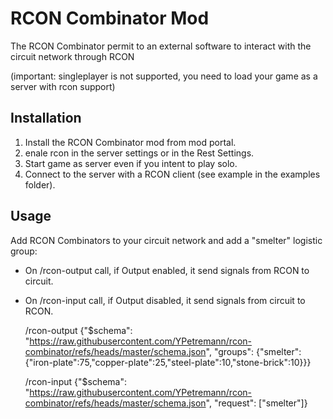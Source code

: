 # RCON Combinator Mod

The RCON Combinator permit to an external software to interact with the circuit network through RCON

(important: singleplayer is not supported, you need to load your game as a server with rcon support)

## Installation
1. Install the RCON Combinator mod from mod portal.
2. enale rcon in the server settings or in the Rest Settings.
3. Start game as server even if you intent to play solo.
4. Connect to the server with a RCON client (see example in the examples folder).

## Usage

Add RCON Combinators to your circuit network and add a "smelter" logistic group:
 - On /rcon-output call, if Output enabled, it send signals from RCON to circuit.
 - On /rcon-input call, if Output disabled, it send signals from circuit to RCON.

    /rcon-output {"$schema": "https://raw.githubusercontent.com/YPetremann/rcon-combinator/refs/heads/master/schema.json", "groups": {"smelter":{"iron-plate":75,"copper-plate":25,"steel-plate":10,"stone-brick":10}}}

    /rcon-input {"$schema": "https://raw.githubusercontent.com/YPetremann/rcon-combinator/refs/heads/master/schema.json", "request": ["smelter"]}